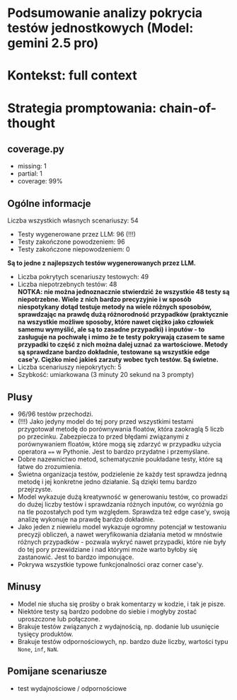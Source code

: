# Podsumowanie analizy pokrycia testów jednostkowych (Model: gemini 2.5 pro)
# Kontekst: full context
# Strategia promptowania: chain-of-thought

## coverage.py
- missing: 1
- partial: 1
- coverage: 99%

## Ogólne informacje

Liczba wszystkich własnych scenariuszy: 54

- Testy wygenerowane przez LLM: 96 (!!!)
- Testy zakończone powodzeniem: 96
- Testy zakończone niepowodzeniem: 0


<strong>Są to jedne z najlepszych testów wygenerowanych przez LLM.</strong>
- Liczba pokrytych scenariuszy testowych: 49
- Liczba niepotrzebnych testów: 48
<br/> <strong>NOTKA: nie można jednoznacznie stwierdzić że wszystkie 48 testy są niepotrzebne. Wiele z nich bardzo precyzyjnie i w sposób niespotykany dotąd testuje metody na wiele różnych sposobów, sprawdzając na prawdę dużą różnorodność przypadków (praktycznie na wszystkie możliwe sposoby, które nawet ciężko jako człowiek samemu wymyślić, ale są to zasadne przypadki) i inputów - to zasługuje na pochwałę i mimo że te testy pokrywają czasem te same przypadki to część z nich można dalej uznać za wartościowe. Metody są sprawdzane bardzo dokładnie, testowane są wszystkie edge case'y. Ciężko mieć jakieś zarzuty wobec tych testów. Są świetne.</strong>
- Liczba scenariuszy niepokrytych: 5
- Szybkość: umiarkowana (3 minuty 20 sekund na 3 prompty)

## Plusy

- 96/96 testów przechodzi.
- (!!!) Jako jedyny model do tej pory przed wszystkimi testami przygotował metodę do porównywania floatów, która zaokraglą 5 liczb po przecinku. Zabezpiecza to przed błędami związanymi z porównywaniem floatów, które mogą się zdarzyć w przypadku użycia operatora `==` w Pythonie. Jest to bardzo przydatne i przemyślane.
- Dobre nazewnictwo metod, schematycznie poukładane testy, które są łatwe do zrozumienia.
- Świetna organizacja testów, podzielenie że każdy test sprawdza jednną metodę i jej konkretne jedno działanie. Są dzięki temu bardzo przejrzyste.
- Model wykazuje dużą kreatywność w generowaniu testów, co prowadzi do dużej liczby testów i sprawdzania różnych inputów, co wyróżnia go na tle pozostałych pod tym względem. Sprawdza też edge case'y, swoją analizę wykonuje na prawdę bardzo dokładnie.
- Jako jeden z niewielu model wykazuje ogromny potencjał w testowaniu precyzji obliczeń, a nawet weryfikowania działania metod w mnóstwie różnych przypadków - pozwala wykryć nawet przypadki, które nie były do tej pory przewidziane i nad którymi może warto byłoby się zastanowić. Jest to bardzo imponujące.
- Pokrywa wszystkie typowe funkcjonalności oraz corner case'y.

## Minusy

- Model nie słucha się prośby o brak komentarzy w kodzie, i tak je pisze.
- Niektóre testy są bardzo podobne do siebie i mogłyby zostać uproszczone lub połączone.
- Brakuje testów związanych z wydajnością, np. dodanie lub usunięcie tysięcy produktów.
- Brakuje testów odpornościowych, np. bardzo duże liczby, wartości typu `None`, `inf`, `NaN`.

## Pomijane scenariusze

- test wydajnościowe / odpornościowe
